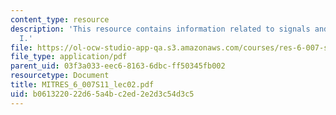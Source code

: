 ```yaml
---
content_type: resource
description: 'This resource contains information related to signals and systems: part
  I.'
file: https://ol-ocw-studio-app-qa.s3.amazonaws.com/courses/res-6-007-signals-and-systems-spring-2011/b061322022d65a4bc2ed2e2d3c54d3c5_MITRES_6_007S11_lec02.pdf
file_type: application/pdf
parent_uid: 03f3a033-eec6-8163-6dbc-ff50345fb002
resourcetype: Document
title: MITRES_6_007S11_lec02.pdf
uid: b0613220-22d6-5a4b-c2ed-2e2d3c54d3c5
---
```


